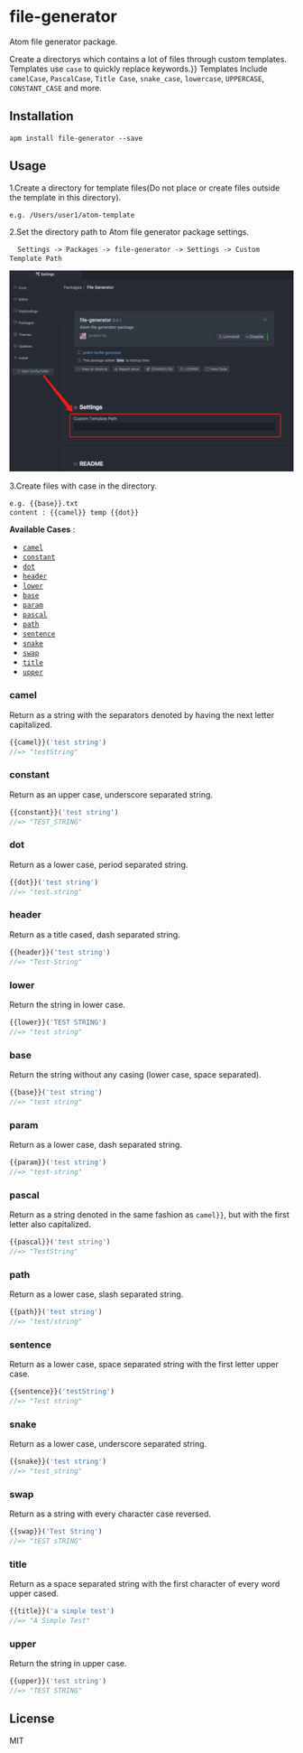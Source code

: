 # file-generator

Atom file generator package.

Create a directorys which contains a lot of files through custom templates. Templates use `case` to quickly replace keywords.}} Templates Include `camelCase`, `PascalCase`, `Title Case`, `snake_case`, `lowercase`, `UPPERCASE`, `CONSTANT_CASE` and more.

## Installation

```
apm install file-generator --save
```

## Usage

1.Create a directory for template files(Do not place or create files outside the template in this directory).
```
e.g. /Users/user1/atom-template
```

2.Set the directory path to Atom file generator package settings.
```
  Settings -> Packages -> file-generator -> Settings -> Custom Template Path
```
![Settings](https://raw.githubusercontent.com/jarden-liu/file-generator/master/img/settings.png)

3.Create files with case in the directory.
```
e.g. {{base}}.txt
content : {{camel}} temp {{dot}}
```

**Available Cases** :

- [`camel`](#camel)
- [`constant`](#constant)
- [`dot`](#dot)
- [`header`](#header)
- [`lower`](#lower)
- [`base`](#base)
- [`param`](#param)
- [`pascal`](#pascal)
- [`path`](#path)
- [`sentence`](#sentence)
- [`snake`](#snake)
- [`swap`](#swap)
- [`title`](#title)
- [`upper`](#upper)

### camel

Return as a string with the separators denoted by having the next letter capitalized.

```javascript
{{camel}}('test string')
//=> "testString"
```

### constant

Return as an upper case, underscore separated string.

```javascript
{{constant}}('test string')
//=> "TEST_STRING"
```

### dot

Return as a lower case, period separated string.

```javascript
{{dot}}('test string')
//=> "test.string"
```

### header

Return as a title cased, dash separated string.

```javascript
{{header}}('test string')
//=> "Test-String"
```

### lower

Return the string in lower case.

```javascript
{{lower}}('TEST STRING')
//=> "test string"
```



### base

Return the string without any casing (lower case, space separated).

```javascript
{{base}}('test string')
//=> "test string"
```

### param

Return as a lower case, dash separated string.

```javascript
{{param}}('test string')
//=> "test-string"
```

### pascal

Return as a string denoted in the same fashion as `camel}}`, but with the first letter also capitalized.

```javascript
{{pascal}}('test string')
//=> "TestString"
```

### path

Return as a lower case, slash separated string.

```javascript
{{path}}('test string')
//=> "test/string"
```

### sentence

Return as a lower case, space separated string with the first letter upper case.

```javascript
{{sentence}}('testString')
//=> "Test string"
```

### snake

Return as a lower case, underscore separated string.

```javascript
{{snake}}('test string')
//=> "test_string"
```

### swap

Return as a string with every character case reversed.

```javascript
{{swap}}('Test String')
//=> "tEST sTRING"
```

### title

Return as a space separated string with the first character of every word upper cased.

```javascript
{{title}}('a simple test')
//=> "A Simple Test"
```

### upper

Return the string in upper case.

```javascript
{{upper}}('test string')
//=> "TEST STRING"
```

## License

MIT
